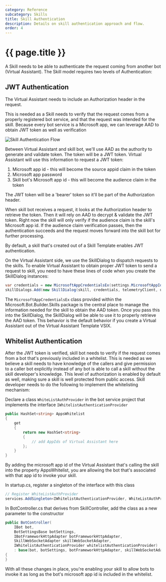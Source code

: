 ```yaml
---
category: Reference
subcategory: Skills
title: Skill Authentication
description: Details on skill authentication approach and flow.
order: 4
---
```


# {{ page.title }}

A Skill needs to be able to authenticate the request coming from another bot (Virtual Assistant). The Skill model requires two levels of Authentication:

## JWT Authentication

The Virtual Assistant needs to include an Authorization header in the request. 

This is needed as a Skill needs to verify that the request comes from a properly registered bot service, and that the request was intended for the skill. Because every bot service is a Microsoft app, we can leverage AAD to obtain JWT token as well as verification

![Skill Authentication Flow]({{site.baseurl}}/assets/images/virtualassistant-skillauthentication.png)

Between Virtual Assistant and skill bot, we'll use AAD as the authority to generate and validate token. The token will be a JWT token. Virtual Assistant will use this information to request a JWT token:
  1. Microsoft app id - this will become the source appid claim in the token
  2. Microsoft app password
  3. Skill bot's Microsoft app id - this will become the audience claim in the token

The JWT token will be a 'bearer' token so it'll be part of the Authorization header.

When skill bot receives a request, it looks at the Authorization header to retrieve the token. Then it will rely on AAD to decrypt & validate the JWT token. Right now the skill will only verify if the audience claim is the skill's Microsoft app id. If the audience claim verification passes, then the authentication succeeds and the request moves forward into the skill bot for further processing.

By default, a skill that's created out of a Skill Template enables JWT authentication. 

On the Virtual Assistant side, we use the SkillDialog to dispatch requests to the skills. To enable Virtual Assistant to obtain proper JWT token to send a request to skill, you need to have these lines of code when you create the SkillDialog instances:

```csharp
var credentials = new MicrosoftAppCredentialsEx(settings.MicrosoftAppId, settings.MicrosoftAppPassword, skill.MSAappId);
skillDialogs.Add(new SkillDialog(skill, credentials, telemetryClient, userState, authDialog));
```

The `MicrosoftAppCredentialsEx` class provided within the Microsoft.Bot.Builder.Skills package is the central place to manage the information needed for the skill to obtain the AAD token. Once you pass this into the SkillDialog, the SkillDialog will be able to use it to properly retrieve the AAD token. This behavior is the default behavior if you create a Virtual Assistant out of the Virtual Assistant Template VSIX.

## Whitelist Authentication

After the JWT token is verified, skill bot needs to verify if the request comes from a bot that's previously included in a whitelist. This is needed as we believe a skill needs to have knowledge of the callers and give permission to a caller bot explicitly instead of any bot is able to call a skill without the skill developer's knowledge. This level of authorization is enabled by default as well, making sure a skill is well protected from public access. Skill developer needs to do the following to implement the whitelisting mechanism:

Declare a class `WhiteListAuthProvider` in the bot service project that implements the interface `IWhitelistAuthenticationProvider`

```csharp
public HashSet<string> AppsWhitelist
{
    get
    {
        return new HashSet<string>
        {
            // add AppIds of Virtual Assistant here
        };
    }
}
```

By adding the microsoft app id of the Virtual Assistant that's calling the skill into the property AppsWhitelist, you are allowing the bot that's associated with that app id to invoke your skill.

In startup.cs, register a singleton of the interface with this class

```csharp
// Register WhiteListAuthProvider
services.AddSingleton<IWhitelistAuthenticationProvider, WhiteListAuthProvider>();
```

In BotController.cs that derives from SkillController, add the class as a new parameter to the constructor

```csharp
public BotController(
    IBot bot,
    BotSettingsBase botSettings,
    IBotFrameworkHttpAdapter botFrameworkHttpAdapter,
    SkillWebSocketAdapter skillWebSocketAdapter,
    IWhitelistAuthenticationProvider whitelistAuthenticationProvider)
    : base(bot, botSettings, botFrameworkHttpAdapter, skillWebSocketAdapter, whitelistAuthenticationProvider)
{
}
```

With all these changes in place, you're enabling your skill to allow bots to invoke it as long as the bot's microsoft app id is included in the whitelist.
